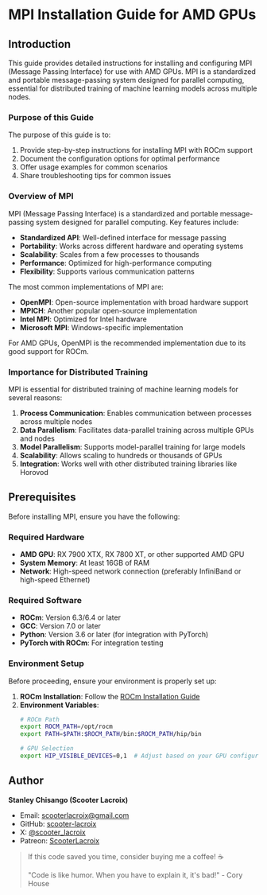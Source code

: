 # MPI Installation Guide for AMD GPUs

## Introduction

This guide provides detailed instructions for installing and configuring MPI (Message Passing Interface) for use with AMD GPUs. MPI is a standardized and portable message-passing system designed for parallel computing, essential for distributed training of machine learning models across multiple nodes.

### Purpose of this Guide

The purpose of this guide is to:

1. Provide step-by-step instructions for installing MPI with ROCm support
2. Document the configuration options for optimal performance
3. Offer usage examples for common scenarios
4. Share troubleshooting tips for common issues

### Overview of MPI

MPI (Message Passing Interface) is a standardized and portable message-passing system designed for parallel computing. Key features include:

- **Standardized API**: Well-defined interface for message passing
- **Portability**: Works across different hardware and operating systems
- **Scalability**: Scales from a few processes to thousands
- **Performance**: Optimized for high-performance computing
- **Flexibility**: Supports various communication patterns

The most common implementations of MPI are:

- **OpenMPI**: Open-source implementation with broad hardware support
- **MPICH**: Another popular open-source implementation
- **Intel MPI**: Optimized for Intel hardware
- **Microsoft MPI**: Windows-specific implementation

For AMD GPUs, OpenMPI is the recommended implementation due to its good support for ROCm.

### Importance for Distributed Training

MPI is essential for distributed training of machine learning models for several reasons:

1. **Process Communication**: Enables communication between processes across multiple nodes
2. **Data Parallelism**: Facilitates data-parallel training across multiple GPUs and nodes
3. **Model Parallelism**: Supports model-parallel training for large models
4. **Scalability**: Allows scaling to hundreds or thousands of GPUs
5. **Integration**: Works well with other distributed training libraries like Horovod

## Prerequisites

Before installing MPI, ensure you have the following:

### Required Hardware

- **AMD GPU**: RX 7900 XTX, RX 7800 XT, or other supported AMD GPU
- **System Memory**: At least 16GB of RAM
- **Network**: High-speed network connection (preferably InfiniBand or high-speed Ethernet)

### Required Software

- **ROCm**: Version 6.3/6.4 or later
- **GCC**: Version 7.0 or later
- **Python**: Version 3.6 or later (for integration with PyTorch)
- **PyTorch with ROCm**: For integration testing

### Environment Setup

Before proceeding, ensure your environment is properly set up:

1. **ROCm Installation**: Follow the [ROCm Installation Guide](/docs/core/rocm_installation_guide.md)
2. **Environment Variables**:
   ```bash
   # ROCm Path
   export ROCM_PATH=/opt/rocm
   export PATH=$PATH:$ROCM_PATH/bin:$ROCM_PATH/hip/bin
   
   # GPU Selection
   export HIP_VISIBLE_DEVICES=0,1  # Adjust based on your GPU configuration
   ```


## Author

**Stanley Chisango (Scooter Lacroix)**

- Email: scooterlacroix@gmail.com
- GitHub: [scooter-lacroix](https://github.com/scooter-lacroix)
- X: [@scooter_lacroix](https://x.com/scooter_lacroix)
- Patreon: [ScooterLacroix](https://patreon.com/ScooterLacroix)

> If this code saved you time, consider buying me a coffee! ☕
> 
> "Code is like humor. When you have to explain it, it's bad!" - Cory House

